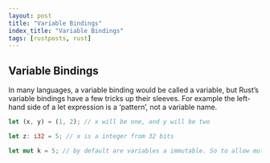 ```yaml
---
layout: post
title: "Variable Bindings"
index_title: "Variable Bindings"
tags: [rustposts, rust]
---
```



## Variable Bindings

In many languages, a variable binding would be called a variable, but Rust’s variable bindings have a few tricks up their sleeves. For example the left-hand side of a let expression is a ‘pattern’, not a variable name.

```rust
let (x, y) = (1, 2); // x will be one, and y will be two

let z: i32 = 5; // x is a integer from 32 bits

let mut k = 5; // by default are variables a immutable. So to allow mutability use mut
```

